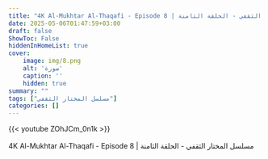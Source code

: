 ```yaml
---
title: "4K Al-Mukhtar Al-Thaqafi - Episode 8 | مسلسل المختار الثقفي - الحلقة الثامنة"
date: 2025-05-06T01:47:59+03:00
draft: false
ShowToc: False
hiddenInHomeList: true
cover:
    image: img/8.png
    alt: 'صورة'
    caption: ''
    hidden: true
summary: ""
tags: ["مسلسل المختار الثقفي"]
categories: []
---
```


{{< youtube ZOhJCm_0n1k >}}  
<br>
4K Al-Mukhtar Al-Thaqafi - Episode 8 | مسلسل المختار الثقفي - الحلقة الثامنة
